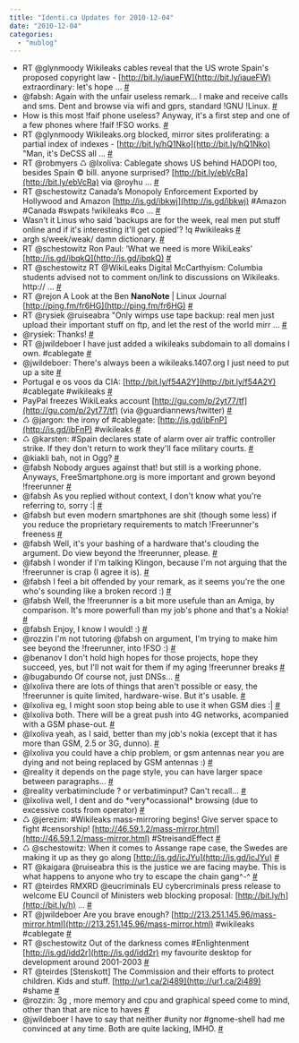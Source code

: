 ```yaml
---
title: "Identi.ca Updates for 2010-12-04"
date: "2010-12-04"
categories: 
  - "mublog"
---
```


- RT @glynmoody Wikileaks cables reveal that the US wrote Spain's proposed copyright law - [http://bit.ly/iaueFW](http://bit.ly/iaueFW) extraordinary: let's hope ... [#](http://identi.ca/notice/59732107)
- @fabsh: Again with the unfair useless remark... I make and receive calls and sms. Dent and browse via wifi and gprs, standard !GNU !Linux. [#](http://identi.ca/notice/59732361)
- How is this most !faif phone useless? Anyway, it's a first step and one of a few phones where !faif !FSO works. [#](http://identi.ca/notice/59732493)
- RT @glynmoody Wikileaks.org blocked, mirror sites proliferating: a partial index of indexes - [http://bit.ly/hQ1Nko](http://bit.ly/hQ1Nko) "Man, it's DeCSS all ... [#](http://identi.ca/notice/59747280)
- RT @robmyers ♺ @lxoliva: Cablegate shows US behind HADOPI too, besides Spain © bill. anyone surprised? [http://bit.ly/ebVcRa](http://bit.ly/ebVcRa) via @royhu ... [#](http://identi.ca/notice/59747297)
- RT @schestowitz Canada’s Monopoly Enforcement Exported by Hollywood and Amazon [http://is.gd/ibkwj](http://is.gd/ibkwj) #Amazon #Canada #swpats !wikileaks #co ... [#](http://identi.ca/notice/59747429)
- Wasn't it Linus who said 'backups are for the week, real men put stuff online and if it's interesting it'll get copied'? !q #wikileaks [#](http://identi.ca/notice/59747809)
- argh s/week/weak/ damn dictionary. [#](http://identi.ca/notice/59747851)
- RT @schestowitz Ron Paul: ‘What we need is more WikiLeaks’ [http://is.gd/ibqkQ](http://is.gd/ibqkQ) [#](http://identi.ca/notice/59747888)
- RT @schestowitz RT @WikiLeaks Digital McCarthyism: Columbia students advised not to comment on/link to discussions on Wikileaks. http:// ... [#](http://identi.ca/notice/59747923)
- RT @rejon A Look at the Ben **NanoNote** | Linux Journal [http://ping.fm/fr6HG](http://ping.fm/fr6HG) [#](http://identi.ca/notice/59747961)
- RT @rysiek @ruiseabra "Only wimps use tape backup: real men just upload their important stuff on ftp, and let the rest of the world mirr ... [#](http://identi.ca/notice/59748748)
- @rysiek: Thanks! [#](http://identi.ca/notice/59748788)
- RT @jwildeboer I have just added a wikileaks subdomain to all domains I own. #cablegate [#](http://identi.ca/notice/59748796)
- @jwildeboer: There's always been a wikileaks.1407.org I just need to put up a site [#](http://identi.ca/notice/59748849)
- Portugal e os voos da CIA: [http://bit.ly/f54A2Y](http://bit.ly/f54A2Y) #cablegate #wikileaks [#](http://identi.ca/notice/59751455)
- PayPal freezes WikiLeaks account [http://gu.com/p/2yt77/tf](http://gu.com/p/2yt77/tf) (via @guardiannews/twitter) [#](http://identi.ca/notice/59752023)
- ♺ @jargon: the irony of #cablegate: [http://is.gd/ibFnP](http://is.gd/ibFnP) #wikileaks [#](http://identi.ca/notice/59754003)
- ♺ @karsten: #Spain declares state of alarm over air traffic controller strike. If they don't return to work they'll face military courts. [#](http://identi.ca/notice/59754005)
- @kiakli bah, not in Ogg? [#](http://identi.ca/notice/59755584)
- @fabsh Nobody argues against that! but still is a working phone. Anyways, FreeSmartphone.org is more important and grown beyond !freerunner [#](http://identi.ca/notice/59757707)
- @fabsh As you replied without context, I don't know what you're referring to, sorry :| [#](http://identi.ca/notice/59757738)
- @fabsh but even modern smartphones are shit (though some less) if you reduce the proprietary requirements to match !Freerunner's freeness [#](http://identi.ca/notice/59757801)
- @fabsh Well, it's your bashing of a hardware that's clouding the argument. Do view beyond the !freerunner, please. [#](http://identi.ca/notice/59757891)
- @fabsh I wonder if I'm talking Klingon, because I'm not arguing that the !freerunner is crap (I agree it is). [#](http://identi.ca/notice/59757932)
- @fabsh I feel a bit offended by your remark, as it seems you're the one who's sounding like a broken record :) [#](http://identi.ca/notice/59757986)
- @fabsh Well, the !freerunner is a bit more usefule than an Amiga, by comparison. It's more powerfull than my job's phone and that's a Nokia! [#](http://identi.ca/notice/59758013)
- @fabsh Enjoy, I know I would! :) [#](http://identi.ca/notice/59758092)
- @rozzin I'm not tutoring @fabsh on argument, I'm trying to make him see beyond the !freerunner, into !FSO :) [#](http://identi.ca/notice/59758703)
- @benanov I don't hold high hopes for those projects, hope they succeed, yes, but I'll not wait for them if my aging !freerunner breaks [#](http://identi.ca/notice/59759699)
- @bugabundo Of course not, just DNSs... [#](http://identi.ca/notice/59762604)
- @lxoliva there are lots of things that aren't possible or easy, the !freerunner is quite limited, hardware-wise. But it's usable. [#](http://identi.ca/notice/59764112)
- @lxoliva eg, I might soon stop being able to use it when GSM dies :| [#](http://identi.ca/notice/59764287)
- @lxoliva both. There will be a great push into 4G networks, acompanied with a GSM phase-out. [#](http://identi.ca/notice/59765049)
- @lxoliva yeah, as I said, better than my job's nokia (except that it has more than GSM, 2.5 or 3G, dunno). [#](http://identi.ca/notice/59765094)
- @lxoliva you could have a chip problem, or gsm antennas near you are dying and not being replaced by GSM antennas :) [#](http://identi.ca/notice/59765432)
- @reality it depends on the page style, you can have larger space between paragraphs... [#](http://identi.ca/notice/59767470)
- @reality verbatiminclude ? or verbatiminput? Can't recall... [#](http://identi.ca/notice/59767854)
- @lxoliva well, I dent and do \*very\*ocassional\* browsing (due to excessive costs from operator) [#](http://identi.ca/notice/59769543)
- ♺ @jerezim: #Wikileaks mass-mirroring begins! Give server space to fight #censorship! [http://46.59.1.2/mass-mirror.html](http://46.59.1.2/mass-mirror.html) #StreisandEffect [#](http://identi.ca/notice/59770876)
- ♺ @schestowitz: When it comes to Assange rape case, the Swedes are making it up as they go along [http://is.gd/icJYu](http://is.gd/icJYu) [#](http://identi.ca/notice/59771201)
- RT @kaigara @ruiseabra this is the justice we are facing maybe. This is what happens to anyone who try to escape the chain gang^-^ [#](http://identi.ca/notice/59777187)
- RT @teirdes RMXRD @eucriminals EU cybercriminals press release to welcome EU Council of Ministers web blocking proposal: [http://bit.ly/h](http://bit.ly/h) ... [#](http://identi.ca/notice/59777410)
- RT @jwildeboer Are you brave enough? [http://213.251.145.96/mass-mirror.html](http://213.251.145.96/mass-mirror.html) #wikileaks #cablegate [#](http://identi.ca/notice/59777899)
- RT @schestowitz Out of the darkness comes #Enlightenment [http://is.gd/idd2r](http://is.gd/idd2r) my favourite desktop for development around 2001-2003 [#](http://identi.ca/notice/59778505)
- RT @teirdes \[Stenskott\] The Commission and their efforts to protect children. Kids and stuff. [http://ur1.ca/2i489](http://ur1.ca/2i489) #shame [#](http://identi.ca/notice/59778532)
- @rozzin: 3g , more memory and cpu and graphical speed come to mind, other than that are nice to haves [#](http://identi.ca/notice/59778664)
- @jwildeboer I have to say that neither #unity nor #gnome-shell had me convinced at any time. Both are quite lacking, IMHO. [#](http://identi.ca/notice/59779954)
